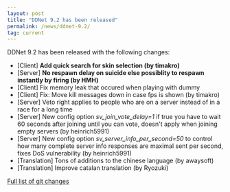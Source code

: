 ```yaml
---
layout: post
title: "DDNet 9.2 has been released"
permalink: /news/ddnet-9.2/
tag: current
---
```


DDNet 9.2 has been released with the following changes:

<ul>
  <li>[Client] <strong>Add quick search for skin selection (by timakro)</strong></li>
  <li>[Server] <strong>No respawn delay on suicide else possiblity to respawn instantly by firing (by HMH)</strong></li>
  <li>[Client] Fix memory leak that occured when playing with dummy</li>
  <li>[Client] Fix: Move kill messages down in case fps is shown (by timakro)</li>
  <li>[Server] Veto right applies to people who are on a server instead of in a race for a long time</li>
  <li>[Server] New config option <i>sv_join_vote_delay=1</i> if true you have to wait 60 seconds after joining until you can vote, doesn't apply when joining empty servers (by heinrich5991)</li>
  <li>[Server] New config option <i>sv_server_info_per_second=50</i> to control how many complete server info responses are maximal sent per second, fixes DoS vulnerability (by heinrich5991)</li>
  <li>[Translation] Tons of additions to the chinese language (by awaysoft)</li>
  <li>[Translation] Improve catalan translation (by Ryozuki)</li>
</ul>
<a href="https://github.com/ddnet/ddnet-old/compare/9.1...9.2">Full list of git changes</a>
